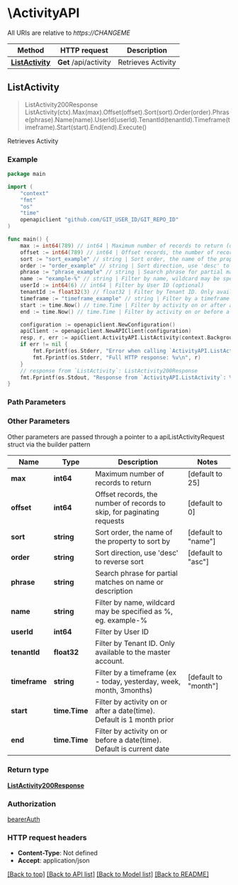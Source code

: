 # \ActivityAPI

All URIs are relative to *https://CHANGEME*

Method | HTTP request | Description
------------- | ------------- | -------------
[**ListActivity**](ActivityAPI.md#ListActivity) | **Get** /api/activity | Retrieves Activity



## ListActivity

> ListActivity200Response ListActivity(ctx).Max(max).Offset(offset).Sort(sort).Order(order).Phrase(phrase).Name(name).UserId(userId).TenantId(tenantId).Timeframe(timeframe).Start(start).End(end).Execute()

Retrieves Activity



### Example

```go
package main

import (
    "context"
    "fmt"
    "os"
    "time"
    openapiclient "github.com/GIT_USER_ID/GIT_REPO_ID"
)

func main() {
    max := int64(789) // int64 | Maximum number of records to return (optional) (default to 25)
    offset := int64(789) // int64 | Offset records, the number of records to skip, for paginating requests (optional) (default to 0)
    sort := "sort_example" // string | Sort order, the name of the property to sort by (optional) (default to "name")
    order := "order_example" // string | Sort direction, use 'desc' to reverse sort (optional) (default to "asc")
    phrase := "phrase_example" // string | Search phrase for partial matches on name or description (optional)
    name := "example-%" // string | Filter by name, wildcard may be specified as %, eg. example-% (optional)
    userId := int64(6) // int64 | Filter by User ID (optional)
    tenantId := float32(3) // float32 | Filter by Tenant ID. Only available to the master account. (optional)
    timeframe := "timeframe_example" // string | Filter by a timeframe (ex - today, yesterday, week, month, 3months) (optional) (default to "month")
    start := time.Now() // time.Time | Filter by activity on or after a date(time). Default is 1 month prior (optional)
    end := time.Now() // time.Time | Filter by activity on or before a date(time). Default is current date (optional)

    configuration := openapiclient.NewConfiguration()
    apiClient := openapiclient.NewAPIClient(configuration)
    resp, r, err := apiClient.ActivityAPI.ListActivity(context.Background()).Max(max).Offset(offset).Sort(sort).Order(order).Phrase(phrase).Name(name).UserId(userId).TenantId(tenantId).Timeframe(timeframe).Start(start).End(end).Execute()
    if err != nil {
        fmt.Fprintf(os.Stderr, "Error when calling `ActivityAPI.ListActivity``: %v\n", err)
        fmt.Fprintf(os.Stderr, "Full HTTP response: %v\n", r)
    }
    // response from `ListActivity`: ListActivity200Response
    fmt.Fprintf(os.Stdout, "Response from `ActivityAPI.ListActivity`: %v\n", resp)
}
```

### Path Parameters



### Other Parameters

Other parameters are passed through a pointer to a apiListActivityRequest struct via the builder pattern


Name | Type | Description  | Notes
------------- | ------------- | ------------- | -------------
 **max** | **int64** | Maximum number of records to return | [default to 25]
 **offset** | **int64** | Offset records, the number of records to skip, for paginating requests | [default to 0]
 **sort** | **string** | Sort order, the name of the property to sort by | [default to &quot;name&quot;]
 **order** | **string** | Sort direction, use &#39;desc&#39; to reverse sort | [default to &quot;asc&quot;]
 **phrase** | **string** | Search phrase for partial matches on name or description | 
 **name** | **string** | Filter by name, wildcard may be specified as %, eg. example-% | 
 **userId** | **int64** | Filter by User ID | 
 **tenantId** | **float32** | Filter by Tenant ID. Only available to the master account. | 
 **timeframe** | **string** | Filter by a timeframe (ex - today, yesterday, week, month, 3months) | [default to &quot;month&quot;]
 **start** | **time.Time** | Filter by activity on or after a date(time). Default is 1 month prior | 
 **end** | **time.Time** | Filter by activity on or before a date(time). Default is current date | 

### Return type

[**ListActivity200Response**](ListActivity200Response.md)

### Authorization

[bearerAuth](../README.md#bearerAuth)

### HTTP request headers

- **Content-Type**: Not defined
- **Accept**: application/json

[[Back to top]](#) [[Back to API list]](../README.md#documentation-for-api-endpoints)
[[Back to Model list]](../README.md#documentation-for-models)
[[Back to README]](../README.md)


